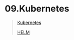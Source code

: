 # 09.Kubernetes
> [Kubernetes](https://github.com/Korolev731/sa.it-academy.by/blob/md-sa2-16-21/IKorolev/09.Kubernetes/kube.yaml)
> 
> [HELM](https://github.com/Korolev731/sa.it-academy.by/blob/md-sa2-16-21/IKorolev/09.Kubernetes/values.yaml)
